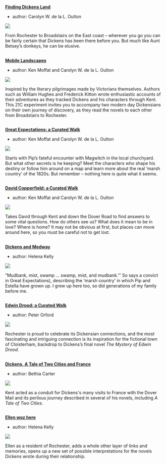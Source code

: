 
<param ve-config 
       title="Dickens Land"
       banner="images/dickensland.png"
       layout="index">

#

##
**[Finding Dickens Land](dickens-biography)**

- author: Carolyn W. de la L. Oulton

![](https://dev.visual-essays.app/thumbnail?url=https://raw.githubusercontent.com/kent-map/kent/main/dickens/images/Chatham%20Dockyard.jpg)

From Rochester to Broadstairs on the East coast – wherever you go you can be fairly certain that Dickens has been there before you. But much like Aunt Betsey’s donkeys, he can be elusive.

##
**[Mobile Landscapes](mobile-landscapes)**

- author: Ken Moffat and Carolyn W. de la L. Oulton

![](https://dev.visual-essays.app/thumbnail?url=https://raw.githubusercontent.com/kent-map/kent/main/dickens/images/dickens_head.jpg)

Inspired by the literary pilgrimages made by Victorians themselves. Authors such as William Hughes and Frederick Kitton wrote enthusiastic accounts of their adventures as they tracked Dickens and his characters through Kent. This 21C experiment invites you to accompany two modern day Dickensians on their own journey of discovery, as they read the novels to each other from Broadstairs to Rochester.

##
**[Great Expectations: a Curated Walk](great-expectations-curated-walk)**

- author: Ken Moffat and Carolyn W. de la L. Oulton

![](https://dev.visual-essays.app/thumbnail?url=https://raw.githubusercontent.com/kent-map/kent/main/dickens/images/Grammar_School_Gate_Rochester.jpg)

Starts with Pip’s fateful encounter with Magwitch in the local churchyard. But what other secrets is he keeping? Meet the characters who shape his destiny or follow him around on a map and learn more about the real ‘marsh country’ of the 1820s. But remember – nothing here is quite what it seems.

##
**[David Copperfield: a Curated Walk](david-copperfield-curated-walk)**

- author: Ken Moffat and Carolyn W. de la L. Oulton

![](https://dev.visual-essays.app/thumbnail?url=https://raw.githubusercontent.com/kent-map/kent/main/dickens/images/Broadstairs.jpg)

Takes David through Kent and down the Dover Road to find answers to some vital questions. How do others see us? What does it mean to be in love? Where is home? It may not be obvious at first, but places can move around here, so you must be careful not to get lost.

##
**[Dickens and Medway](dickens-medway)**

- author: Helena Kelly

![](https://dev.visual-essays.app/thumbnail?url=https://raw.githubusercontent.com/kent-map/kent/main/dickens/images/1200px-2006SweepsCath1crop.jpg)

“Mudbank, mist, swamp … swamp, mist, and mudbank.”’ So says a convict in Great Expectations), describing the ‘marsh country’ in which Pip and Estella have grown up. I grew up here too, so did generations of my family before me. 

##
**[Edwin Drood: a Curated Walk](edwin-drood-curated-walk)**

- author: Peter Orford

![](https://dev.visual-essays.app/thumbnail?url=https://raw.githubusercontent.com/kent-map/kent/main/dickens/images/1200px-Mystery_of_edwin_drood_0188.jpg)

Rochester is proud to celebrate its Dickensian connections, and the most fascinating and intriguing connection is its inspiration for the fictional town of Cloisterham, backdrop to Dickens’s final novel _The Mystery of Edwin Drood._ 

##
**[Dickens, A Tale of Two Cities and France](tale-two-cities)**

- author: Bethia Carter

![](https://dev.visual-essays.app/thumbnail?url=https://www.gutenberg.org/files/98/98-h/images/0414.jpg)

Kent acted as a conduit for Dickens's many visits to France with the Dover Mail and its perilous journey described in several of his novels, including _A Tale of Two Cities_.

##
**[Ellen woz here](/19c/19c-ternan-biography)**

- author: Helena Kelly

![](https://dev.visual-essays.app/thumbnail?url=https://stor.artstor.org/stor/b20551a2-aa18-453c-b464-69a72531d6ac)

Ellen as a resident of Rochester, adds a whole other layer of links and memories, opens up a new set of possible interpretations for the novels Dickens wrote during their relationship.
